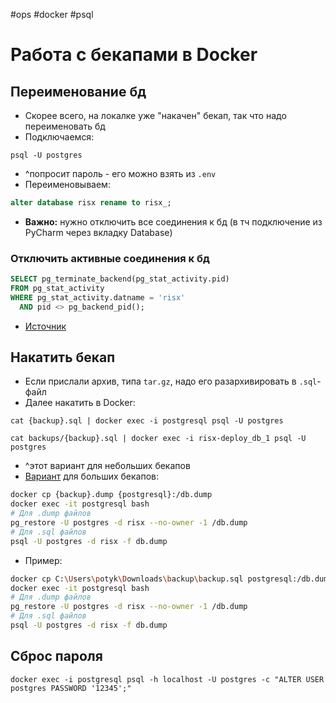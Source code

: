 #ops #docker #psql

# Работа с бекапами в Docker

## Переименование бд

- Скорее всего, на локалке уже "накачен" бекап, так что надо переименовать бд
- Подключаемся:

```shell
psql -U postgres
```

- ^попросит пароль - его можно взять из `.env`
- Переименовываем:

```sql
alter database risx rename to risx_;
```

- **Важно:** нужно отключить все соединения к бд (в тч подключение из PyCharm через вкладку Database)

### Отключить активные соединения к бд

```sql 
SELECT pg_terminate_backend(pg_stat_activity.pid)
FROM pg_stat_activity
WHERE pg_stat_activity.datname = 'risx'
  AND pid <> pg_backend_pid();
```

- [Источник](https://stackoverflow.com/a/5408501/5500609)

## Накатить бекап

- Если прислали архив, типа `tar.gz`, надо его разархивировать в `.sql`-файл
- Далее накатить в Docker:

```shell
cat {backup}.sql | docker exec -i postgresql psql -U postgres

cat backups/{backup}.sql | docker exec -i risx-deploy_db_1 psql -U postgres
```

- ^этот вариант для небольших бекапов
- [Вариант](https://stackoverflow.com/a/60043344/5500609) для больших бекапов:

```bash
docker cp {backup}.dump {postgresql}:/db.dump
docker exec -it postgresql bash
# Для .dump файлов
pg_restore -U postgres -d risx --no-owner -1 /db.dump
# Для .sql файлов
psql -U postgres -d risx -f db.dump
```

- Пример:

```sh
docker cp C:\Users\potyk\Downloads\backup\backup.sql postgresql:/db.dump
docker exec -it postgresql bash
# Для .dump файлов
pg_restore -U postgres -d risx --no-owner -1 /db.dump
# Для .sql файлов
psql -U postgres -d risx -f db.dump
```

## Сброс пароля

```shell
docker exec -i postgresql psql -h localhost -U postgres -c "ALTER USER postgres PASSWORD '12345';"
```
